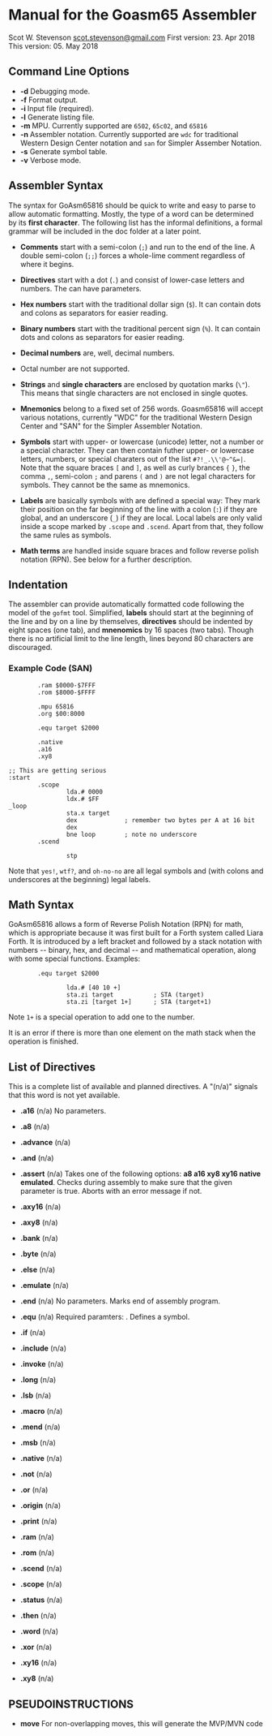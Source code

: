 # Manual for the Goasm65 Assembler
Scot W. Stevenson <scot.stevenson@gmail.com>
First version: 23. Apr 2018
This version: 05. May 2018



## Command Line Options

- **-d** Debugging mode.
- **-f** Format output. 
- **-i <FILE>** Input file (required).
- **-l** Generate listing file.
- **-m <STRING>** MPU. Currently supported are `6502`, `65c02`, and `65816`
- **-n <STRING>** Assembler notation. Currently supported are `wdc` for
  traditional Western Design Center notation and `san` for Simpler Assember
  Notation. 
- **-s** Generate symbol table.
- **-v** Verbose mode. 


## Assembler Syntax

The syntax for GoAsm65816 should be quick to write and easy to parse to allow
automatic formatting. Mostly, the type of a word can be determined by its 
**first character**. The following list has the informal definitions, a formal
grammar will be included in the doc folder at a later point.

- **Comments** start with a semi-colon (`;`) and run to the end of the line. A
  double semi-colon (`;;`) forces a whole-lime comment regardless of where it
  begins. 

- **Directives** start with a dot (`.`) and consist of lower-case letters and
  numbers. The can have parameters. 

- **Hex numbers** start with the traditional dollar sign (`$`). It can contain
  dots and colons as separators for easier reading.

- **Binary numbers** start with the traditional percent sign (`%`). It can contain
  dots and colons as separators for easier reading.

- **Decimal numbers** are, well, decimal numbers.

- Octal number are not supported. 

- **Strings** and **single characters** are enclosed by quotation marks (`\"`).
  This means that single characters are not enclosed in single quotes.

- **Mnemonics** belong to a fixed set of 256 words. Goasm65816 will accept
  various notations, currently "WDC" for the traditional Western Design Center
  and "SAN" for the Simpler Assembler Notation. 

- **Symbols** start with upper- or lowercase (unicode) letter, not a number or a
  special character. They can then contain futher upper- or lowercase letters,
  numbers, or special charaters out of the list `#?!_.\\'@~^&=|`. Note that
  the square braces `[` and `]`, as well as curly brances `{` `}`, the comma
  `,`, semi-colon `;` and parens `(` and `)` are not legal characters for
  symbols.  They cannot be the same as mnemonics.

- **Labels** are basically symbols with are defined a special way: They mark
  their position on the far beginning of the line with a colon (`:`) if they
  are global, and an underscore (`_`) if they are local. Local labels are only
  valid inside a scope marked by  `.scope` and `.scend`. Apart from that, they
  follow the same rules as symbols.

- **Math terms** are handled inside square braces and follow reverse polish
  notation (RPN). See below for a further description.


## Indentation

The assembler can provide automatically formatted code following the model of
the `gofmt` tool. Simplified, **labels** should start at the beginning of the
line and by on a line by themselves, **directives** should be indented by eight
spaces (one tab), and **mnenomics** by 16 spaces (two tabs). Though there is no
artificial limit to the line length, lines beyond 80 characters are discouraged.

### Example Code (SAN)

```
        .ram $0000-$7FFF
        .rom $8000-$FFFF

        .mpu 65816
        .org $00:8000

        .equ target $2000

        .native
        .a16
        .xy8

;; This are getting serious
:start
        .scope
                lda.# 0000
                ldx.# $FF
_loop
                sta.x target
                dex             ; remember two bytes per A at 16 bit
                dex
                bne loop        ; note no underscore
        .scend

                stp
```

Note that `yes!`, `wtf?`, and `oh-no-no` are all legal symbols and (with colons
and underscores at the beginning) legal labels. 


## Math Syntax

GoAsm65816 allows a form of Reverse Polish Notation (RPN) for math, which is
appropriate because it was first built for a Forth system called Liara Forth. It
is introduced by a left bracket and followed by a stack notation with numbers --
binary, hex, and decimal -- and mathematical operation, along with some special
functions. Examples:

```
        .equ target $2000

                lda.# [40 10 +]
                sta.zi target           ; STA (target)
                sta.zi [target 1+]      ; STA (target+1)
```
Note `1+` is a special operation to add one to the number.

It is an error if there is more than one element on the math stack when the
operation is finished. 

## List of Directives

This is a complete list of available and planned directives. A "(n/a)" signals
that this word is not yet available.

- **.a16** (n/a) No parameters.

- **.a8** (n/a)
- **.advance** (n/a) 
- **.and** (n/a) 
- **.assert** (n/a) Takes one of the following options: **a8 a16 xy8 xy16 native emulated**. Checks during
  assembly to make sure that the given parameter is true. Aborts with an error
  message if not. 

- **.axy16** (n/a) 
- **.axy8** (n/a) 
- **.bank** (n/a) 
- **.byte** (n/a) 
- **.else** (n/a) 
- **.emulate** (n/a) 

- **.end** (n/a) No parameters. Marks end of assembly program.

- **.equ** (n/a) Required paramters: **<SYMBOL> <NUMBER>**. Defines a symbol.

- **.if** (n/a) 
- **.include** (n/a) 
- **.invoke** (n/a) 
- **.long** (n/a) 
- **.lsb** (n/a) 
- **.macro** (n/a) 
- **.mend** (n/a) 
- **.msb** (n/a) 
- **.native** (n/a) 
- **.not** (n/a)
- **.or** (n/a)
- **.origin** (n/a) 
- **.print** (n/a) 
- **.ram** (n/a) 
- **.rom** (n/a) 
- **.scend** (n/a) 
- **.scope** (n/a) 
- **.status** (n/a) 
- **.then** (n/a) 
- **.word** (n/a) 
- **.xor** (n/a)
- **.xy16** (n/a) 
- **.xy8** (n/a) 

## PSEUDOINSTRUCTIONS

- **move** <NUMBER> <SOURCE> <DESTINATION> For non-overlapping moves, this
  will generate the MVP/MVN code
